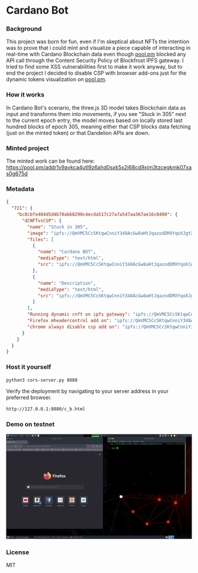 # Cardano Bot
### Background
This project was born for fun, even if I'm skeptical about NFTs the intention was to prove that i could mint and visualize a piece capable of interacting in real-time with Cardano Blockchain data even though [<ins>pool.pm</ins>](https://pool.pm) blocked any API call through the Content Security Policy of Blockfrost IPFS gateway. I tried to find some XSS vulnerabilities first to make it work anyway, but to end the project I decided to disable CSP with browser add-ons just for the dynamic tokens visualization on [<ins>pool.pm</ins>](https://pool.pm).
### How it works
In Cardano Bot's scenario, the three.js 3D model takes Blockchain data as input and transforms them into movements, if you see "Stuck in 305" next to the current epoch entry, the model moves based on locally stored last hundred blocks of epoch 305, meaning either that CSP blocks data fetching (just on the minted token) or that Dandelion APIs are down.
### Minted project
The minted work can be found here: 
[<ins>https://pool.pm/addr1v9avkca4utl9z6ahd0sxk5x2j68cd9xjm3tzcegkmk07xas0g675d</ins>](https://pool.pm/addr1v9avkca4utl9z6ahd0sxk5x2j68cd9xjm3tzcegkmk07xas0g675d)
### Metadata
```json
{
  "721": {
    "bc8cbfe404d5d4b70ab68290c4ecda517c27a7a547aa367ae16c8490": {
      "dCNFTvsCSP": {
        "name": "Stuck in 305",
        "image": "ipfs://QmVMC5CcSKtqwCnniY348AcGw8aHtJqazodDMXYqoXJgtX/dvsc.jpg",
        "files": [
          {
            "name": "Cardano BOT",
            "mediaType": "text/html",
            "src": "ipfs://QmVMC5CcSKtqwCnniY348AcGw8aHtJqazodDMXYqoXJgtX/c_b.html"
          },
          {
            "name": "Description",
            "mediaType": "text/html",
            "src": "ipfs://QmVMC5CcSKtqwCnniY348AcGw8aHtJqazodDMXYqoXJgtX/dsc.html"
          }
        ],
        "Running dynamic cnft on ipfs gateway": "ipfs://QmVMC5CcSKtqwCnniY348AcGw8aHtJqazodDMXYqoXJgtX/c_b.html",
        "Firefox mheadercontrol add on": "ipfs://QmVMC5CcSKtqwCnniY348AcGw8aHtJqazodDMXYqoXJgtX/f_r.html",
        "chrome always disable csp add on": "ipfs://QmVMC5CcSKtqwCnniY348AcGw8aHtJqazodDMXYqoXJgtX/c_r.html"
      }
    }
  }
}
```
### Host it yourself

```sh
python3 cors-server.py 8080
```
Verify the deployment by navigating to your server address in
your preferred browser.

```sh
http://127.0.0.1:8080/c_b.html
```
### Demo on testnet
![](vokoscreenNG-2022-04-19_18-51-35.gif)

### License

MIT

